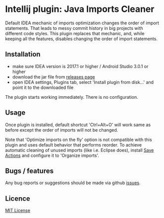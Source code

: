 # Intellij plugin: Java Imports Cleaner

Default IDEA mechanic of imports optimization changes the order of import statements. That leads to messy commit history in big projects with 
different code styles. This plugin replaces that mechanic, and, while keeping all the features, disables changing the order of import statements.
 
 ## Installation

 - make sure IDEA version is 2017.1 or higher / Android Studio 3.0.1 or higher  
 - download the jar file from [releases page](https://github.com/kincajou/intellij-plugin-imports-cleaner/releases)
 - open IDEA settings, Plugins tab, select 'Install plugin from disk...' and point it to the downloaded file
 
 The plugin starts working immediately. There is no configuration.
 
 ## Usage
 
 Once plugin is installed, default shortcut 'Ctrl+Alt+O' will work same as before except the order of imports will not be changed.
 
 Note that 'Optimize imports on the fly' option is not compatible with this plugin and uses default behavior that performs reorder. To achieve 
 automatic cleaning of unused imports (like i.e. Eclipse does), install [Save Actions](https://github.com/dubreuia/intellij-plugin-save-actions/) and 
 configure it to 'Organize imports'.
 
## Bugs / features

Any bug reports or suggestions should be made via github [issues](https://github.com/kincajou/intellij-plugin-imports-cleaner/issues). 
 
## Licence

[MIT License](LICENSE.txt)  
  
